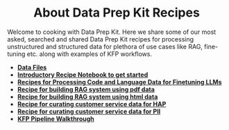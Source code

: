 
<h1 align="center">About Data Prep Kit Recipes</h1>

Welcome to cooking with Data Prep Kit. Here we share some of our most asked, searched and shared Data Prep Kit recipes for processing unstructured and structured data for plethora of use cases like RAG, fine-tuning etc. along with examples of KFP workflows.

 - [**Data Files**](./data-files/)
 - [**Introductory Recipe Notebook to get started**](notebooks/Run_your_first_transform_colab.ipynb)
 - [**Recipes for Processing Code and Language Data for Finetuning LLMs**](./notebooks/fine%20tuning/code/)
 - [**Recipe for building RAG system using pdf data**](./notebooks/rag-pdf-1)
 - [**Recipe for building RAG system using html data**](./notebooks/rag-html-1/)
 - [**Recipe for curating customer service data for HAP**](./notebooks/hap/)
 - [**Recipe for curating customer service data for PII**](./notebooks/PII/)
 - [**KFP Pipeline Walkthrough**](kfp-pipelines/superworkflows)
